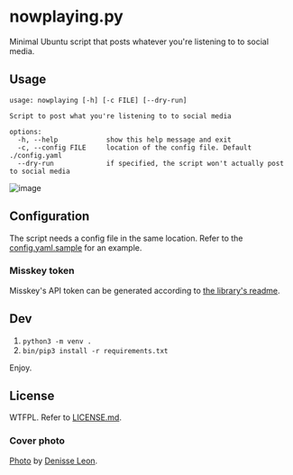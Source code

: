 # nowplaying.py

Minimal Ubuntu script that posts whatever you're listening to to social media.

## Usage

```
usage: nowplaying [-h] [-c FILE] [--dry-run]

Script to post what you're listening to to social media

options:
  -h, --help            show this help message and exit
  -c, --config FILE     location of the config file. Default ./config.yaml
  --dry-run             if specified, the script won't actually post to social media
```

![image](https://github.com/valerauko/nowplaying.py/assets/6322484/695cf594-1445-4ed7-a996-1f26353e7316)

## Configuration

The script needs a config file in the same location. Refer to the [config.yaml.sample](config.yaml.sample) for an example.

### Misskey token

Misskey's API token can be generated according to [the library's readme](https://github.com/YuzuRyo61/Misskey.py#create-token).

## Dev

1. `python3 -m venv .`
2. `bin/pip3 install -r requirements.txt`

Enjoy.

## License

WTFPL. Refer to [LICENSE.md](https://github.com/valerauko/nowplaying.py/blob/master/LICENSE.md).

### Cover photo

[Photo](https://unsplash.com/photos/n4BDkIEls78) by [Denisse Leon](https://unsplash.com/@denisseleon?utm_source=unsplash&utm_medium=referral&utm_content=creditCopyText).

